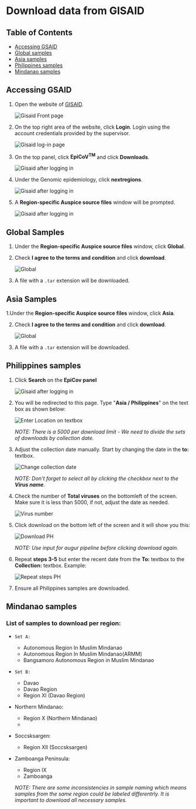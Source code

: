 # Download data from GISAID


## Table of Contents
* [Accessing GSAID](#accessing-gsaid)
* [Global samples](#global-samples)
* [Asia samples](#asia-samples)
* [Philippines samples](#philippines-samples)
* [Mindanao samples](#mindanao-samples)


## Accessing GSAID

1. Open the website of [GISAID](https://www.gisaid.org/).

   ![Gisaid Front page](images/gisaid-01.png)

2. On the top right area of the website, click **Login**. Login using the account credentials provided by the supervisor.

   ![Gisaid log-in page](images/gisaid-02.png)

3. On the top panel, click **EpiCoV<sup>TM</sup>** and click **Downloads**.

   ![Gisaid after logging in](images/gisaid-03.png)

4. Under the Genomic epidemiology, click **nextregions**.

   ![Gisaid after logging in](images/gisaid-04.png)

5. A **Region-specific Auspice source files** window will be prompted.

   ![Gisaid after logging in](images/gisaid-05.png)


## Global Samples

1. Under the **Region-specific Auspice source files** window, click **Global**.

2. Check **I agree to the terms and condition** and click **download**.

   ![Global](images/global-01.png)

3. A file with a `.tar` extension will be downloaded.


## Asia Samples

1.Under the **Region-specific Auspice source files** window, click **Asia**.

2. Check **I agree to the terms and condition** and click **download**.

   ![Global](images/asia-01.png)

3. A file with a `.tar` extension will be downloaded.


## Philippines samples

1. Click **Search** on the **EpiCov panel** 

    ![Gisaid after logging in](images/gisaid-03.png)

2. You will be redirected to this page. Type "**Asia / Philippines**" on the text box as shown below:

   ![Enter Location on textbox](images/gisaid-ph-02.png)

   _NOTE: There is a 5000 per download limit - We need to divide the sets of downloads by collection date._

3. Adjust the collection date manually. Start by changing the date in the **to:** textbox.

   ![Change collection date](images/gisaid-ph-03.png)

   _NOTE: Don't forget to select all by clicking the checkbox next to the **Virus name**._

4. Check the number of **Total viruses** on the bottomleft of the screen. Make sure it is less than 5000, if not, adjust the date as needed.

   ![Virus number](images/gisaid-ph-04.png)

5. Click download on the bottom left of the screen and it will show you this:

   ![Download PH](images/gisaid-ph-05.png)
   
   _NOTE: Use input for augur pipeline before clicking download again._

6. Repeat **steps 3-5** but enter the recent date from the **To:** textbox to the **Collection:** textbox. Example:

   ![Repeat steps PH](images/gisaid-ph-06.png)
   
7. Ensure all Philippines samples are downloaded.

## Mindanao samples

### List of samples to download per region:

* `Set A:`
    * Autonomous Region In Muslim Mindanao
    * Autonomous Region In Muslim Mindanao(ARMM)
    * Bangsamoro Autonomous Region in Muslim Mindanao

* `Set B:`
    * Davao
    * Davao Region
    * Region XI (Davao Region)

* Northern Mindanao:
    * Region X (Northern Mindanao)
    * 
* Soccsksargen:
    * Region XII (Soccsksargen)

* Zamboanga Peninsula:
    * Region IX
    * Zamboanga
    
    _NOTE: There are some inconsistencies in sample naming which means samples from the same region could be labeled differentrly. It is important to download all necessary samples._
